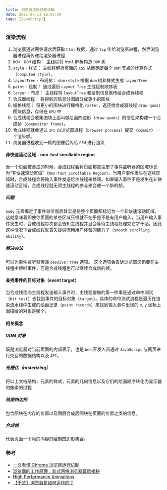 ```yaml
---
title: 浏览器渲染过程详解
date: 2021-07-11 16:03:29
tags: [JavaScript]
---
```


### 渲染流程

1. 浏览器通过网络请求后获取 `html` 数据，通过 `tcp` 传给浏览器进程，然后浏览器进程再传递给渲染器进程
2. `DOM` - `DOM` 结构： 主线程将 `html` 解析构造 `DOM` 树
3. `style` - 样式： 主线程解析页面的 `CSS` 从而确定每个 `DOM` 节点的计算样式（`computed style`）。
4. `layoutTree` - 布局树： `dom`+`style` 根据 `dom` 树和样式生成 `layoutTree`
5. `paint` - 绘制： 通过遍历 `Layout Tree` 生成绘制顺序表
6. `laryer` - 布局： 主线程将 `layoutTree` 和绘制信息表传给合成器线程
7. 合成器线程： 将得到的信息分图层分成更小的图块
8. 栅格线程： 将更小的图块进行栅格化 `raster`，返还给合成器线程 `draw quads` 图块信息，存储在 `GPU` 中
9. 合成线程会收集图块上面叫做绘画四边形（`draw quads`）的信息来构建一个合成帧（`compositor frame`）。
10. 合成线程就会通过 `IPC` 向浏览器进程（`browser process`）提交（`commit`）一个渲染帧。
11. 浏览器进程收到一帧的图像后传给 `GPU` 进行渲染

#### 非快速滚动区域 - non-fast scrollable region

当一个页面被合成的时候，合成线程会将页面那些注册了事件监听器的区域标记为“非快速滚动区域”（`Non-fast Scrollable Region`）。当用户事件发生在这些区域时，合成线程会将输入事件发送给主线程来处理。如果输入事件不是发生在非快速滚动区域，合成线程就无须主线程的参与来合成一个新的帧。

##### 问题

`body` 元素绑定了事件监听器后其实是将整个页面都标记为一个非快速滚动区域，这就意味着即使你页面的某些区域压根就不在乎是不是有用户输入，当用户输入事件发生时，合成线程每次都会告知主线程并且会等待主线程处理完它才干活。因此这种情况下合成线程就丧失提供流畅用户体验的能力了（`smooth scrolling ability`）。

##### 解决办法

可以为事件监听器传递 `passive：true` 选项。 这个选项会告诉浏览器您仍要在主线程中侦听事件，可是合成线程也可以继续合成新的帧。

#### 查找事件的目标对象（event target）

当合成线程向主线程发送输入事件时，主线程要做的第一件事是通过命中测试（`hit test`）去找到事件的目标对象（`target`）。具体的命中测试流程是遍历在渲染流水线中生成的绘画记录（`paint records`）来找到输入事件出现的 `x`, `y` 坐标上面描绘的对象是哪个。

#### 相关概念

##### DOM 对象

既是浏览器对当前页面的内部表示，也是 `Web` 开发人员通过 `JavaScript` 与网页进行交互的数据结构以及 `API`。

##### 光栅化（rasterizing）

将以上文档结构，元素的样式，元素的几何信息以及它们的绘画顺序转化为显示器的像素的过程

##### 绘画四边形

包含图块在内存的位置以及图层合成后图块在页面的位置之类的信息。

##### 合成帧

代表页面一个帧的内容的绘制四边形集合。

### 参考

- [一文看懂 Chrome 浏览器运行机制](https://zhuanlan.zhihu.com/p/102149546)
- [浏览器的工作原理：新式网络浏览器幕后揭秘](https://www.html5rocks.com/zh/tutorials/internals/howbrowserswork/#Resources)
- [High Performance Animations](https://www.html5rocks.com/zh/tutorials/speed/high-performance-animations/)
- [【干货】浏览器是如何运作的？](https://www.bilibili.com/video/BV1x54y1B7RE)
